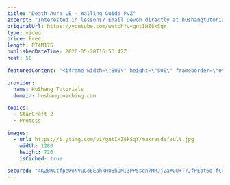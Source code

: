 ```yaml
---
title: "Death Aura LE - Walling Guide PvZ"
excerpt: "Interested in lessons? Email Devon directly at hushangtutorials@outlook.com ------------------------------------------------------------------------------------------------------- Want to support HuShang Tutorials directly? Patreon is a website where you can contribute a monthly donation that will help"
originalUrl: https://youtube.com/watch?v=gntIHZ8kSqY
type: video
price: Free
length: PT4M17S
publishedDateTime: 2020-05-28T16:53:42Z
heat: 50

featuredContent: "<iframe width=\"800\" height=\"500\" frameborder=\"0\" src=\"https://www.youtube.com/embed/gntIHZ8kSqY\" allow=\"accelerometer; autoplay; encrypted-media; gyroscope; picture-in-picture\" allowfullscreen></iframe>"

provider:
  name: HuShang Tutorials
  domain: hushangcoaching.com

topics:
  - StarCraft 2
  - Protoss

images:
  - url: https://i.ytimg.com/vi/gntIHZ8kSqY/maxresdefault.jpg
    width: 1280
    height: 720
    isCached: true

secured: "4K2BWCtfpeWoNVuGo6EahkHU8hDMI3PP5sqn7MRJj2aXOU+T7JfPEbt6qTfCOIost6TTeeqmheM72YE0Nv6ogZHJdEFjeHBXUEFQxLDmVBZp+YdOaJjZdiJYU7SfQL1OfFmt8IojgZTmBo1n06Koe+IJSNE/HFF2aw1h7DoDZpOZSMU75J05in1lVBBeeQf7Zsgv/5prNQID189mMKBpLaSvW2+c6bTVxTeNp66nTyQE8A3RSHf7+HqL6XNQVf3+9EPG+q5XRpA8tzvjj+LFGHeWmV9GMoxgvG2jg/d3rfqUaQrg3fmt0D57r/HYem3BGbrpMdcrDICobWA3FKg/O4bTsLwhj8GWdZmj3ZXXZIiHU2ftKY5FhsIqm9SXzn2WmW/a3KgleWqlNx0rV8jflpqtYBuYb5+dlGgCDgMYlwg=;c4pBSxW+z2+O8LfW6/ACMA=="
---
```


